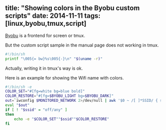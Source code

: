 title: "Showing colors in the Byobu custom scripts"
date: 2014-11-11
tags: [linux,byobu,tmux,script]
---
[Byobu](byobu.co) is a frontend for screen or tmux.

But the custom script sample in the manual page does not working in tmux.

```sh
#!/bin/sh
printf "\005{= bw}%s\005{-}\n" "$(uname -r)"
```

Actually, writing it in tmux's way is ok.

Here is an example for showing the Wifi name with colors.

```sh
#!/bin/sh -e
COLOR_SET="#[fg=white bg=blue bold]"
COLOR_RESTORE="#[fg=$BYOBU_LIGHT bg=$BYOBU_DARK]"
out=`iwconfig $MONITORED_NETWORK 2>/dev/null | awk '$0 ~ /[ ]*SSID/ { sub(/.*[:]/,"",$4); printf("ssid=%s\n", $4); }'`
eval "$out"
if [ ! "$ssid" = "off/any" ]
then
	echo -e "$COLOR_SET""$ssid""$COLOR_RESTORE"
fi
```
